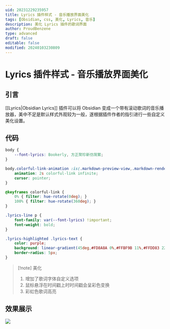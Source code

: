 ```yaml
---
uid: 20231229235957
title: Lyrics 插件样式 - 音乐播放界面美化
tags: [Obsidian, css, 美化, Lyrics, 音乐]
description: 美化 Lyrics 插件的歌词界面
author: ProudBenzene
type: advanced
draft: false
editable: false
modified: 20240103230809
---
```


# Lyrics 插件样式 - 音乐播放界面美化

## 引言

[[Lyrics|Obsidian Lyrics]] 插件可以将 Obsidian 变成一个带有滚动歌词的音乐播放器，美中不足是默认样式外观较为一般，遂根据插件作者的指引进行一些自定义美化设置。

## 代码

```css
body {
    --font-lyrics: Bookerly, 方正聚珍新仿简繁;
}

body.colorful-link-animation :is(.markdown-preview-view,.markdown-rendered) .lyrics-line .lyrics-timestamp:hover {
    animation: 2s colorful-link infinite;
    cursor: pointer;
}

@keyframes colorful-link {
    0% { filter: hue-rotate(0deg); }
    100% { filter: hue-rotate(360deg); }
}

.lyrics-line p {
    font-family: var(--font-lyrics) !important;
    font-weight: bold;
}

.lyrics-highlighted .lyrics-text {
    color: purple;
    background: linear-gradient(45deg,#FD8A8A 0%,#FFBF9B 11%,#FFDD83 22%,#DFFFD8 33%,#B4E4FF 44%,#ADA2FF 55%);;
    border-radius: 5px;
}

```

> [!note] 美化
> 1. 增加了歌词字体自定义选项
> 2. 鼠标悬浮在时间戳上时时间戳会呈彩色变换
> 3. 彩虹色歌词高亮

## 效果展示

![](https://cdn.pkmer.cn/images/202312300105522.gif!pkmer)